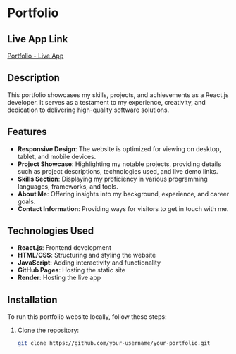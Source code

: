 # Portfolio

## Live App Link
[Portfolio - Live App](https://portfolio-7fgp.onrender.com)

## Description
This portfolio showcases my skills, projects, and achievements as a React.js developer. It serves as a testament to my experience, creativity, and dedication to delivering high-quality software solutions.

## Features
- **Responsive Design**: The website is optimized for viewing on desktop, tablet, and mobile devices.
- **Project Showcase**: Highlighting my notable projects, providing details such as project descriptions, technologies used, and live demo links.
- **Skills Section**: Displaying my proficiency in various programming languages, frameworks, and tools.
- **About Me**: Offering insights into my background, experience, and career goals.
- **Contact Information**: Providing ways for visitors to get in touch with me.

## Technologies Used
- **React.js**: Frontend development
- **HTML/CSS**: Structuring and styling the website
- **JavaScript**: Adding interactivity and functionality
- **GitHub Pages**: Hosting the static site
- **Render**: Hosting the live app

## Installation
To run this portfolio website locally, follow these steps:

1. Clone the repository:
   ```bash
   git clone https://github.com/your-username/your-portfolio.git
